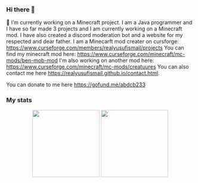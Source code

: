 ### Hi there 👋
 🔭 I’m currently working on a Minecraft project.
I am a Java programmer and I have so far made 3 projects and I am currently working on a Minecraft mod. I have also created a discord moderation bot and a website for my respected and dear father.
I am a Minecarft mod creater on cursforge: https://www.curseforge.com/members/realyusufismail/projects
You can find my minecraft mod here: https://www.curseforge.com/minecraft/mc-mods/ben-mob-mod
I'm also working on another mod here: https://www.curseforge.com/minecraft/mc-mods/creatuures
You can also contact me here https://realyusufismail.github.io/contact.html.



You can donate to me here https://gofund.me/abdcb233



### My stats

<div align="center">
  <img height="180em" src="https://github-readme-stats.vercel.app/api?username=realyusufismail&count_private=true&show_icons=true&theme=dark" />
  <img height="180em" src="https://github-readme-stats.vercel.app/api/top-langs/?username=realyusufismail&count_private=true      &theme=dark&layout=compact&langs_count=6" />
</div>

